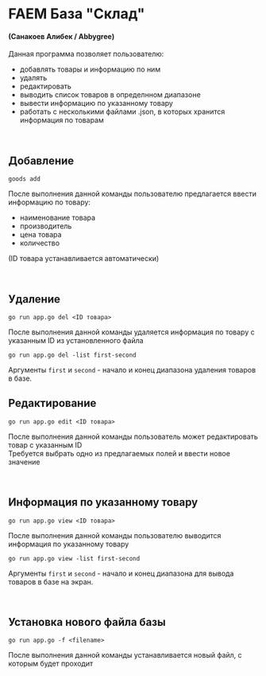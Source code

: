 # FAEM База "Склад" 
#### (Санакоев Алибек / Abbygree)

Данная программа позволяет пользователю:
- добавлять товары и информацию по ним
- удалять
- редактировать
- выводить список товаров в определнном диапазоне
- вывести информацию по указанному товару
- работать с несколькими файлами .json, в которых хранится информация по товарам

<br/>

Добавление
-
`goods add`

После выполнения данной команды пользователю предлагается ввести информацию по товару:
- наименование товара
- производитель
- цена товара
- количество

(ID товара устанавливается автоматически)

<br/>

Удаление 
-
`go run app.go del <ID товара>`

После выполнения данной команды удаляется информация по товару с указанным ID из установленного файла

`go run app.go del -list first-second`

Аргументы `first` и `second` - начало и конец диапазона удаления товаров в базе.
<br/>

Редактирование
-
`go run app.go edit <ID товара>`

После выполнения данной команды пользователь может редактировать товар с указанным ID<br/>
Требуется выбрать одно из предлагаемых полей и ввести новое значение

<br/>


Информация по указанному товару
-
`go run app.go view <ID товара>`

После выполнения данной команды пользователю выводится информация по указанному товару

`go run app.go view -list first-second`

Аргументы `first` и `second` - начало и конец диапазона для вывода товаров в базе на экран.

<br/>

Установка нового файла базы
-
`go run app.go -f <filename>`

После выполнения данной команды устанавливается новый файл, с которым будет проходит